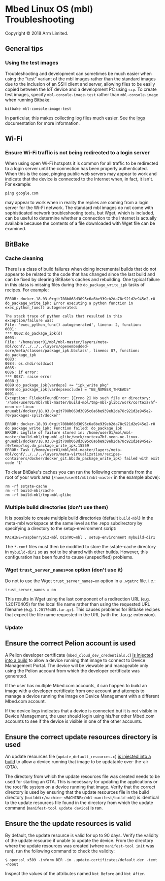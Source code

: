 # Mbed Linux OS (mbl) Troubleshooting

Copyright © 2018 Arm Limited.

## General tips

### Using the test images

Troubleshooting and development can sometimes be much easier when using the
"test" variant of the mbl images rather than the standard images due to the
inclusion of an SSH client and server, allowing files to be easily copied
between the IoT device and a development PC using `scp`. To create test images,
specify `mbl-console-image-test` rather than `mbl-console-image` when running
Bitbake:
```
bitbake mbl-console-image-test
```
In particular, this makes collecting log files much easier. See the
[logs][mbl-logs] documentation for more information.


## Wi-Fi

### Ensure Wi-Fi traffic is not being redirected to a login server
When using open Wi-Fi hotspots it is common for all traffic to be redirected to
a login server until the connection has been properly authenticated. When this
is the case, pinging public web servers may appear to work and indicate that the
device is connected to the Internet when, in fact, it isn't. For example:
```
ping google.com
```
may appear to work when in reality the replies are coming from a login server
for the Wi-Fi network. The standard mbl images do not come with sophisticated
network troubleshooting tools, but Wget, which is included, can be useful to
determine whether a connection to the Internet is actually available because
the contents of a file downloaded with Wget file can be examined.


## BitBake

### Cache cleaning
There is a class of build failures when doing incremental builds that do not
appear to be related to the code that has changed since the last build and can
be fixed by clearing BitBake's caches and rebuilding. One typical failure in
this class is missing files during the `do_package_write_ipk` tasks of recipes.
For example:
```
ERROR: docker-18.03.0+git708b068d3095c6a6be939eb2da78c921d2e945e2-r0 do_package_write_ipk: Error executing a python function in exec_python_func() autogenerated:

The stack trace of python calls that resulted in this exception/failure was:
File: 'exec_python_func() autogenerated', lineno: 2, function:
0001:
*** 0002:do_package_ipk(d)
0003:
File: '/home/user01/mbl/mbl-master/layers/meta-mbl/conf/../../../layers/openembedded-core/meta/classes/package_ipk.bbclass', lineno: 87, function: do_package_ipk
0083:
0084: os.chdir(oldcwd)
0085:
0086: if error:
*** 0087: raise error
0088:}
0089:do_package_ipk[vardeps] += "ipk_write_pkg"
0090:do_package_ipk[vardepsexclude] = "BB_NUMBER_THREADS"
0091:
Exception: FileNotFoundError: [Errno 2] No such file or directory: '/home/user01/mbl/mbl-master/build-mbl/tmp-mbl-glibc/work/cortexa7hf-neon-oe-linux-gnueabi/docker/18.03.0+git708b068d3095c6a6be939eb2da78c921d2e945e2-r0/packages-split/docker'

ERROR: docker-18.03.0+git708b068d3095c6a6be939eb2da78c921d2e945e2-r0 do_package_write_ipk: Function failed: do_package_ipk
ERROR: Logfile of failure stored in: /home/user01/mbl/mbl-master/build-mbl/tmp-mbl-glibc/work/cortexa7hf-neon-oe-linux-gnueabi/docker/18.03.0+git708b068d3095c6a6be939eb2da78c921d2e945e2-r0/temp/log.do_package_write_ipk.15559
ERROR: Task (/home/user01/mbl/mbl-master/layers/meta-mbl/conf/../../../layers/meta-virtualization/recipes-containers/docker/docker_git.bb:do_package_write_ipk) failed with exit code '1'
```

To clear BitBake's caches you can run the following commands from the root of
your work area (`/home/user01/mbl/mbl-master` in the example above):
```
rm -rf sstate-cache
rm -rf build-mbl/cache
rm -rf build-mbl/tmp-mbl-glibc
```

### Multiple build directories (don't use them)
It is possible to create multiple build directories (default `build-mbl`) in
the meta-mbl workspace at the same level as the .repo subdirectory by
specifying a directory to the setup-environment script:
```
MACHINE=raspberrypi3-mbl DISTRO=mbl . setup-environment mybuild-dir1
```

The `*.conf` files must then be modified to store the sstate-cache directory in
`mybuild-dir1` so as not to be shared with other builds. However, this
configuration has been found to cause (unspecified) problems.

### Wget `trust_server_names=on` option (don't use it)
Do not to use the Wget `trust_server_names=on` option in a `.wgetrc` file. i.e.:
```
trust_server_names = on
```

This results in Wget using the last component of a redirection URL (e.g.
1.20170405) for the local file name rather than using the requested URL
filename (e.g. `1.20170405.tar.gz`).  This causes problems for Bitbake recipes
that expect the file name requested in the URL (with the .tar.gz extension).


### Update

## Ensure the correct Pelion account is used
A Pelion developer certificate (`mbed_cloud_dev_credentials.c`) [is injected into a build](https://os.mbed.com/docs/linux-os/v0.5/getting-started/building-an-mbl-image.html/) to allow a device running that image to connect to Device Management Portal. The device will be viewable and manageable only using the Pelion account from which the developer certificate was generated.

If the user has multiple Mbed.com accounts, it can happen to build an image with a developer certificate from one account and attempts to manage a device running the image on Device Management with a different Mbed.com account.

If the device logs indicates that a device is connected but it is not visible in Device Management, the user should login using his/her other Mbed.com accounts to see if the device is visible in one of the other accounts.

## Ensure the correct update resources directory is used
An update resources file (`update_default_resources.c`) [is injected into a build](https://os.mbed.com/docs/linux-os/v0.5/getting-started/building-an-mbl-image.html/) to allow a device running that image to be updatable over-the-air (OTA).

The directory from which the update resources file was created needs to be used for starting an OTA. This is necessary for updating the applications or the root file system on a device running that image.
Verify that the correct directory is used by ensuring that the update resources file in the build directory (`builddir/machine-<MACHINE>/mbl-manifest/build-mbl`) is identical to the update resources file found in the directory from which the update command (`manifest-tool update device`) is ran.

## Ensure the the update resources is valid
By default, the update resource is valid for up to 90 days.
Verify the validity of the update resource if unable to update the device.
From the directory where the update resources was created (where `manifest-tool init` was run), run the following command to check the validity:

```
$ openssl x509 -inform DER -in .update-certificates/default.der -text -noout
```
Inspect the values of the attributes named `Not Before` and `Not After`.

[mbl-logs]: logs.md
